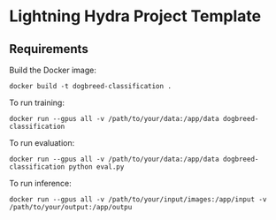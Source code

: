 # Lightning Hydra Project Template

## Requirements

Build the Docker image:

```
docker build -t dogbreed-classification .
```

To run training:
```
docker run --gpus all -v /path/to/your/data:/app/data dogbreed-classification
```

To run evaluation:
```
docker run --gpus all -v /path/to/your/data:/app/data dogbreed-classification python eval.py
```

To run inference:
```
docker run --gpus all -v /path/to/your/input/images:/app/input -v /path/to/your/output:/app/outpu
```
